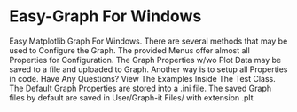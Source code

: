 # Easy-Graph For Windows
Easy Matplotlib Graph For Windows.
There are several methods that may be used to Configure the Graph.
The provided Menus offer almost all Properties for Configuration.
The Graph Properties w/wo Plot Data may be saved to a file and uploaded to Graph.
Another way is to setup all Properties in code.
Have Any Questions? View The Examples Inside The Test Class.
The Default Graph Properties are stored into a .ini file.
The saved Graph files by default are saved in User/Graph-it Files/ with extension .plt
